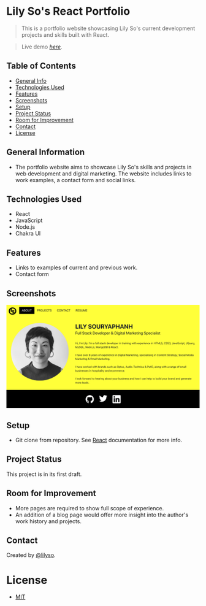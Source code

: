 # Lily So's React Portfolio

> This is a portfolio website showcasing Lily So's current development projects and skills built with React.

> Live demo [_here_](https://lilyso.github.io/lilyso-react-portfolio/).

## Table of Contents

- [General Info](#general-information)
- [Technologies Used](#technologies-used)
- [Features](#features)
- [Screenshots](#screenshots)
- [Setup](#setup)
- [Project Status](#project-status)
- [Room for Improvement](#room-for-improvement)
- [Contact](#contact)
- [License](#license)

## General Information

- The portfolio website aims to showcase Lily So's skills and projects in web development and digital marketing. The website includes links to work examples, a contact form and social links.

## Technologies Used

- React
- JavaScript
- Node.js
- Chakra UI

## Features

- Links to examples of current and previous work.
- Contact form

## Screenshots

![Lily So's Portfolio](./images/portfolio-screenshot.png)

## Setup

- Git clone from repository. See [React](https://reactjs.org/docs/getting-started.html) documentation for more info.

## Project Status

This project is in its first draft.

## Room for Improvement

- More pages are required to show full scope of experience.
- An addition of a blog page would offer more insight into the author's work history and projects.

## Contact

Created by [@lilyso](https://github.com/lilyso).

# License

- [MIT](LICENSE)


